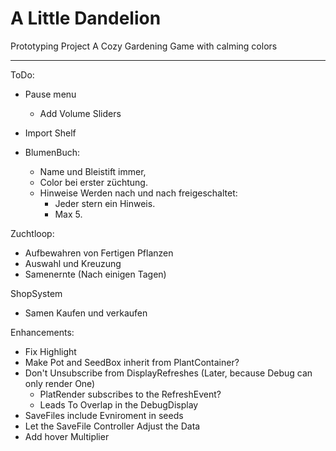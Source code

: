 # A Little Dandelion
Prototyping Project
A Cozy Gardening Game with calming colors

---
ToDo:
- Pause menu
  - Add Volume Sliders
- Import Shelf

- BlumenBuch:
  - Name und Bleistift immer,
  - Color bei erster züchtung.
  - Hinweise Werden nach und nach freigeschaltet:
    - Jeder stern ein Hinweis.
    - Max 5.

Zuchtloop:
- Aufbewahren von Fertigen Pflanzen
- Auswahl und Kreuzung
- Samenernte (Nach einigen Tagen)

ShopSystem
- Samen Kaufen und verkaufen


Enhancements:
- Fix Highlight
- Make Pot and SeedBox inherit from PlantContainer?
- Don't Unsubscribe from DisplayRefreshes (Later, because Debug can only render One)
  - PlatRender subscribes to the RefreshEvent?
  - Leads To Overlap in the DebugDisplay
- SaveFiles include Evniroment in seeds
- Let the SaveFile Controller Adjust the Data
- Add hover Multiplier
